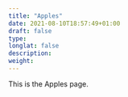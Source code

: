 ```yaml
---
title: "Apples"
date: 2021-08-10T18:57:49+01:00
draft: false
type: 
longlat: false
description:
weight:
---
```


This is the Apples page.